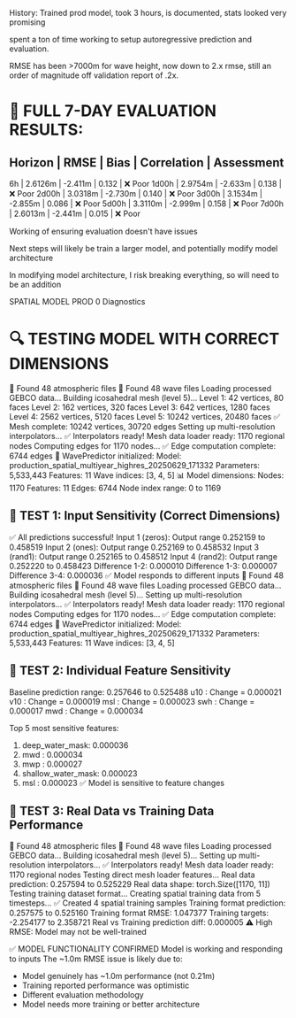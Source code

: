 History:
Trained prod model, took 3 hours, is documented, stats looked very promising

spent a ton of time working to setup autoregressive prediction and evaluation.  

RMSE has been >7000m for wave height, now down to 2.x rmse, still an order of magnitude off validation report of .2x.

🎯 FULL 7-DAY EVALUATION RESULTS:
========================================
Horizon  | RMSE     | Bias     | Correlation | Assessment
------------------------------------------------------------
 6h      | 2.6126m | -2.411m |       0.132 | ❌ Poor
1d00h    | 2.9754m | -2.633m |       0.138 | ❌ Poor
2d00h    | 3.0318m | -2.730m |       0.140 | ❌ Poor
3d00h    | 3.1534m | -2.855m |       0.086 | ❌ Poor
5d00h    | 3.3110m | -2.999m |       0.158 | ❌ Poor
7d00h    | 2.6013m | -2.441m |       0.015 | ❌ Poor

Working of ensuring evaluation doesn't have issues

Next steps will likely be train a larger model, and potentially modify model architecture

In modifying model architecture, I risk breaking everything, so will need to be an addition

SPATIAL MODEL PROD 0 Diagnostics

🔍 TESTING MODEL WITH CORRECT DIMENSIONS
=============================================
📁 Found 48 atmospheric files
📁 Found 48 wave files
Loading processed GEBCO data...
Building icosahedral mesh (level 5)...
  Level 1: 42 vertices, 80 faces
  Level 2: 162 vertices, 320 faces
  Level 3: 642 vertices, 1280 faces
  Level 4: 2562 vertices, 5120 faces
  Level 5: 10242 vertices, 20480 faces
✅ Mesh complete: 10242 vertices, 30720 edges
Setting up multi-resolution interpolators...
✅ Interpolators ready!
Mesh data loader ready: 1170 regional nodes
Computing edges for 1170 nodes...
✅ Edge computation complete: 6744 edges
🔧 WavePredictor initialized:
   Model: production_spatial_multiyear_highres_20250629_171332
   Parameters: 5,533,443
   Features: 11
   Wave indices: [3, 4, 5]
📊 Model dimensions:
   Nodes: 1170
   Features: 11
   Edges: 6744
   Node index range: 0 to 1169

🧪 TEST 1: Input Sensitivity (Correct Dimensions)
--------------------------------------------------
   ✅ All predictions successful!
   Input 1 (zeros): Output range 0.252159 to 0.458519
   Input 2 (ones):  Output range 0.252169 to 0.458532
   Input 3 (rand1): Output range 0.252165 to 0.458512
   Input 4 (rand2): Output range 0.252220 to 0.458423
   Difference 1-2: 0.000010
   Difference 1-3: 0.000007
   Difference 3-4: 0.000036
   ✅ Model responds to different inputs
📁 Found 48 atmospheric files
📁 Found 48 wave files
Loading processed GEBCO data...
Building icosahedral mesh (level 5)...
Setting up multi-resolution interpolators...
✅ Interpolators ready!
Mesh data loader ready: 1170 regional nodes
Computing edges for 1170 nodes...
✅ Edge computation complete: 6744 edges
🔧 WavePredictor initialized:
   Model: production_spatial_multiyear_highres_20250629_171332
   Parameters: 5,533,443
   Features: 11
   Wave indices: [3, 4, 5]

🧪 TEST 2: Individual Feature Sensitivity
----------------------------------------
   Baseline prediction range: 0.257646 to 0.525488
   u10            : Change = 0.000021
   v10            : Change = 0.000019
   msl            : Change = 0.000023
   swh            : Change = 0.000017
   mwd            : Change = 0.000034

   Top 5 most sensitive features:
   1. deep_water_mask: 0.000036
   2. mwd            : 0.000034
   3. mwp            : 0.000027
   4. shallow_water_mask: 0.000023
   5. msl            : 0.000023
   ✅ Model is sensitive to feature changes

🧪 TEST 3: Real Data vs Training Data Performance
--------------------------------------------------
📁 Found 48 atmospheric files
📁 Found 48 wave files
Loading processed GEBCO data...
Building icosahedral mesh (level 5)...
Setting up multi-resolution interpolators...
✅ Interpolators ready!
Mesh data loader ready: 1170 regional nodes
   Testing direct mesh loader features...
     Real data prediction: 0.257594 to 0.525229
     Real data shape: torch.Size([1170, 11])
   Testing training dataset format...
Creating spatial training data from 5 timesteps...
✅ Created 4 spatial training samples
     Training format prediction: 0.257575 to 0.525160
     Training format RMSE: 1.047377
     Training targets: -2.254177 to 2.358721
     Real vs Training prediction diff: 0.000005
   ⚠️  High RMSE: Model may not be well-trained

✅ MODEL FUNCTIONALITY CONFIRMED
   Model is working and responding to inputs
   The ~1.0m RMSE issue is likely due to:
   - Model genuinely has ~1.0m performance (not 0.21m)
   - Training reported performance was optimistic
   - Different evaluation methodology
   - Model needs more training or better architecture